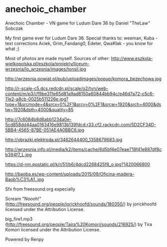 # anechoic_chamber
Anechoic Chamber  - VN game for Ludum Dare 36 by Daniel "TheLaw" Sobczak

My first game ever for Ludum Dare 36.
Special thanks to:
weeman, Kuba - text corrections
Aciek, Grim_Fandang0, Edeter, QwaKłak - you know for what ;)

Most of photos are made myself. Sources of other:
http://www.eszkola-wielkopolska.pl/eszkola/projekty/liceum-wrzesnia/lo_wrzesnia/images/tonsil.jpg

http://wrzesnia.powiat.pl/pub/uploadimages/popup/komora_bezechowa.jpg

http://r-scale-c5.dcs.redcdn.pl/scale/o2/tvn/web-content/m/p3/i/f9be311e65d81a9ad8150a60844bb94c/e46d7a72-c5c6-11e2-a8cb-0025b511226e.jpg?type=1&srcmode=4&srcx=0%2F1&srcy=0%2F1&srcw=1920&srch=4000&dstw=1920&dsth=4000&quality=85

http://7c6084b8d8abb1234a0e-5cd858dd44aa0163416e9813b139fdcd.r33.cf2.rackcdn.com/5D2CF34D-5BB4-4565-87BE-051AE4A0BBC6.jpg

http://obrazki.elektroda.pl/3462644400_1358679683.jpg

http://wrzesnia.info.pl/media/k2/items/cache/6d5bf4e07eae718f41e887df8cb394f7_L.jpg

https://d-nm.ppstatic.pl/k/r/51/b6/4dcd2288425f8_o.jpg?1420066800

http://baoba.es/wp-content/uploads/2015/09/Oficina-madera-Baob%C3%A1..jpg


Sfx from freesound.org especially

Scream "Noooh!" (http://freesound.org/people/jorickhoofd/sounds/180350/) by jorickhoofd licensed under the Attribution License.

big_fire1.mp3 (http://freesound.org/people/Taira%20Komori/sounds/216925/) by Tira Komori licensed under the Attribution License.

Powered by Renpy

